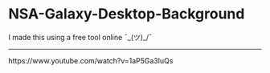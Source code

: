 # NSA-Galaxy-Desktop-Background
I made this using a free tool online ¯\_(ツ)_/¯
<hr>
https://www.youtube.com/watch?v=1aP5Ga3luQs
